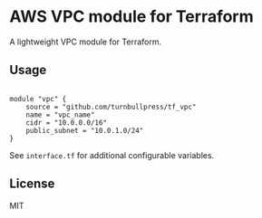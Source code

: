 # AWS VPC module for Terraform
A lightweight VPC module for Terraform.

## Usage

```

module "vpc" {
    source = "github.com/turnbullpress/tf_vpc"
    name = "vpc_name"
    cidr = "10.0.0.0/16"
    public_subnet = "10.0.1.0/24" 
}
```
See `interface.tf` for additional configurable variables.

## License
MIT